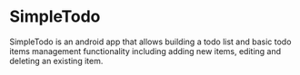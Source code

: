 # SimpleTodo
 SimpleTodo  is an android app that allows building a todo list and basic todo items management functionality including adding new items, editing and deleting an existing item.
